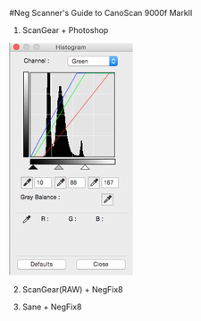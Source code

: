 #Neg Scanner's Guide to CanoScan 9000f MarkII

1) ScanGear + Photoshop

![Picture](https://github.com/retrography/scan/blob/master/assets/histog.png)

2) ScanGear(RAW) + NegFix8

3) Sane + NegFix8
